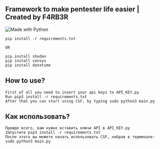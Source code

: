 ## Framework to make pentester life easier | Created by F4RB3R
![Made with Python](https://img.shields.io/badge/Made%20with-Python-3572A5.svg)

```
pip install -r requirements.txt

OR

pip install shodan
pip install censys
pip install datetime
```

## How to use?

```
First of all you need to insert your api keys to API_KEY.py
Run pip3 install -r requirements.txt
After that you can start using CSF, by typing sudo python3 main.py
```

## Как использовать?

```
Прежде всего, вам нужно вставить ключи API в API_KEY.py
Запустите pip3 install -r requirements.txt
После этого вы можете начать использовать CSF, набрав в терминале: sudo python3 main.py
```
